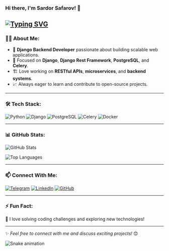 ### Hi there, I'm Sardor Safarov! 👋

[![Typing SVG](https://readme-typing-svg.herokuapp.com?font=Fira+Code&pause=1000&color=%2336BCF7&width=435&lines=I'm+a+Python+Developer;I+love+Backend+Development;Always+learning+new+things)](https://git.io/typing-svg)
---

### 👨‍💻 About Me:
- 🚀 **Django Backend Developer** passionate about building scalable web applications.
- 🎯 Focused on **Django**, **Django Rest Framework**, **PostgreSQL**, and **Celery**.
- 🏗️ Love working on **RESTful APIs**, **microservices**, and **backend systems**.
- 📈 Always eager to learn and contribute to open-source projects.

---

### 🛠️ Tech Stack:

![Python](https://img.shields.io/badge/-Python-3776AB?style=flat-square&logo=python&logoColor=white) 
![Django](https://img.shields.io/badge/-Django-092E20?style=flat-square&logo=django&logoColor=white) 
![PostgreSQL](https://img.shields.io/badge/-PostgreSQL-336791?style=flat-square&logo=postgresql&logoColor=white) 
![Celery](https://img.shields.io/badge/-Celery-37814A?style=flat-square&logo=celery&logoColor=white) 
![Docker](https://img.shields.io/badge/-Docker-2496ED?style=flat-square&logo=docker&logoColor=white)

---

### 📊 GitHub Stats:

![GitHub Stats](https://github-readme-stats.vercel.app/api?username=SafarovSardorDev&show_icons=true&theme=radical)

![Top Languages](https://github-readme-stats.vercel.app/api/top-langs/?username=SafarovSardorDev&layout=compact&theme=radical)

---

### 📫 Connect With Me:

[![Telegram](https://img.shields.io/badge/Telegram-2CA5E0?style=for-the-badge&logo=telegram&logoColor=white)](https://t.me/iamsardordev)
[![LinkedIn](https://img.shields.io/badge/LinkedIn-0077B5?style=for-the-badge&logo=linkedin&logoColor=white)](https://www.linkedin.com/in/sardor-safarov-b372b226a/)
[![GitHub](https://img.shields.io/badge/GitHub-181717?style=for-the-badge&logo=github&logoColor=white)](https://github.com/SafarovSardorDev)

---

### ⚡ Fun Fact:
🔹 I love solving coding challenges and exploring new technologies!

---

✨ *Feel free to connect with me and discuss exciting projects!* 😊

![Snake animation](https://github.com/SafarovSardorDev/SafarovSardorDev/blob/output/github-contribution-grid-snake.svg)

